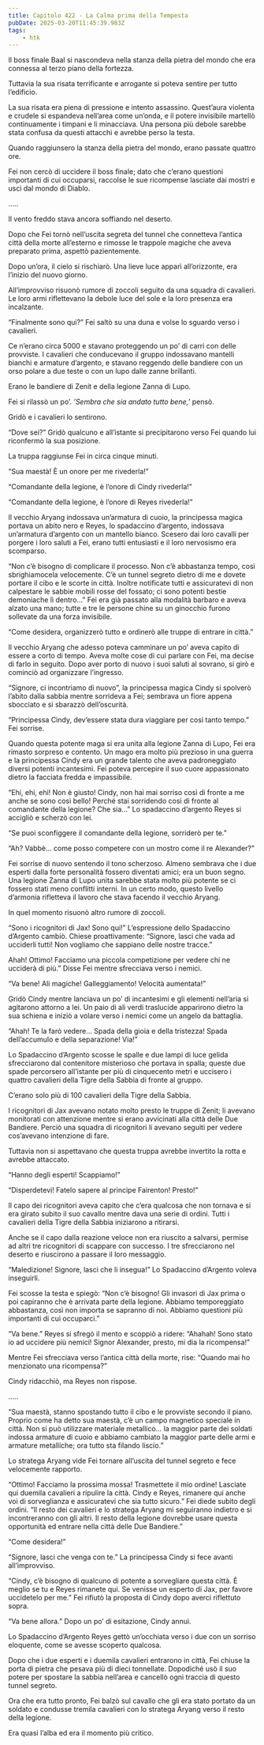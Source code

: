 ```yaml
---
title: Capitolo 422 - La Calma prima della Tempesta
pubDate: 2025-03-20T11:45:39.983Z
tags:
    - htk
---
```



Il boss finale Baal si nascondeva nella stanza della pietra del mondo che era connessa al terzo piano della fortezza.


Tuttavia la sua risata terrificante e arrogante si poteva sentire per tutto l’edificio.


La sua risata era piena di pressione e intento assassino. Quest’aura violenta e crudele si espandeva nell’area come un’onda, e il potere invisibile martellò continuamente i timpani e li minacciava. Una persona più debole sarebbe stata confusa da questi attacchi e avrebbe perso la testa.


Quando raggiunsero la stanza della pietra del mondo, erano passate quattro ore.


Fei non cercò di uccidere il boss finale; dato che c’erano questioni importanti di cui occuparsi, raccolse le sue ricompense lasciate dai mostri e uscì dal mondo di Diablo.


…..


Il vento freddo stava ancora soffiando nel deserto.


Dopo che Fei tornò nell’uscita segreta del tunnel che connetteva l’antica città della morte all’esterno e rimosse le trappole magiche che aveva preparato prima, aspettò pazientemente.


Dopo un’ora, il cielo si rischiarò. Una lieve luce apparì all’orizzonte, era l’inizio del nuovo giorno.


All’improvviso risuonò rumore di zoccoli seguito da una squadra di cavalieri. Le loro armi riflettevano la debole luce del sole e la loro presenza era incalzante.


“Finalmente sono qui?” Fei saltò su una duna e volse lo sguardo verso i cavalieri.

Ce n’erano circa 5000 e stavano proteggendo un po’ di carri con delle provviste. I cavalieri che conducevano il gruppo indossavano mantelli bianchi e armature d’argento, e stavano reggendo delle bandiere con un orso polare a due teste o con un lupo dalle zanne brillanti.


Erano le bandiere di Zenit e della legione Zanna di Lupo.


Fei si rilassò un po’. <em>’Sembra che sia andato tutto bene,’</em> pensò.


Gridò e i cavalieri lo sentirono.


“Dove sei?” Gridò qualcuno e all’istante si precipitarono verso Fei quando lui riconfermò la sua posizione.


La truppa raggiunse Fei in circa cinque minuti.

“Sua maestà! È un onore per me rivederla!”


“Comandante della legione, è l’onore di Cindy rivederla!”


“Comandante della legione, è l’onore di Reyes rivederla!”


Il vecchio Aryang indossava un’armatura di cuoio, la principessa magica portava un abito nero e Reyes, lo spadaccino d’argento, indossava un’armatura d’argento con un mantello bianco. Scesero dai loro cavalli per porgere i loro saluti a Fei, erano tutti entusiasti e il loro nervosismo era scomparso.


“Non c’è bisogno di complicare il processo. Non c’è abbastanza tempo, così sbrighiamocela velocemente. C’è un tunnel segreto dietro di me e dovete portare il cibo e le scorte in città. Inoltre notificate tutti e assicuratevi di non calpestare le sabbie mobili rosse del fossato; ci sono potenti bestie demoniache lì dentro…” Fei era già passato alla modalità barbaro e aveva alzato una mano; tutte e tre le persone chine su un ginocchio furono sollevate da una forza invisibile.

“Come desidera, organizzerò tutto e ordinerò alle truppe di entrare in città.”


Il vecchio Aryang che adesso poteva camminare un po’ aveva capito di essere a corto di tempo. Aveva molte cose di cui parlare con Fei, ma decise di farlo in seguito. Dopo aver porto di nuovo i suoi saluti al sovrano, si girò e cominciò ad organizzare l’ingresso.


“Signore, ci incontriamo di nuovo”, la principessa magica Cindy si spolverò l’abito dalla sabbia mentre sorrideva a Fei; sembrava un fiore appena sbocciato e si sbarazzò dell’oscurità.


“Principessa Cindy, dev’essere stata dura viaggiare per così tanto tempo.” Fei sorrise.


Quando questa potente maga si era unita alla legione Zanna di Lupo, Fei era rimasto sorpreso e contento. Un mago era molto più prezioso in una guerra e la principessa Cindy era un grande talento che aveva padroneggiato diversi potenti incantesimi. Fei poteva percepire il suo cuore appassionato dietro la facciata fredda e impassibile.

“Ehi, ehi, ehi! Non è giusto! Cindy, non hai mai sorriso così di fronte a me anche se sono così bello! Perché stai sorridendo così di fronte al comandante della legione? Che sia…” Lo spadaccino d’argento Reyes si accigliò e scherzò con lei.

“Se puoi sconfiggere il comandante della legione, sorriderò per te.”


“Ah? Vabbè… come posso competere con un mostro come il re Alexander?”


Fei sorrise di nuovo sentendo il tono scherzoso. Almeno sembrava che i due esperti dalla forte personalità fossero diventati amici; era un buon segno. Una legione Zanna di Lupo unita sarebbe stata molto più potente se ci fossero stati meno conflitti interni. In un certo modo, questo livello d’armonia rifletteva il lavoro che stava facendo il vecchio Aryang.


In quel momento risuonò altro rumore di zoccoli.

“Sono i ricognitori di Jax! Sono qui!” L’espressione dello Spadaccino d’Argento cambiò. Chiese proattivamente: “Signore, lasci che vada ad ucciderli tutti! Non vogliamo che sappiano delle nostre tracce.”


Ahah! Ottimo! Facciamo una piccola competizione per vedere chi ne ucciderà di più.” Disse Fei mentre sfrecciava verso i nemici.


“Va bene! Ali magiche! Galleggiamento! Velocità aumentata!”


Gridò Cindy mentre lanciava un po’ di incantesimi e gli elementi nell’aria si agitarono attorno a lei. Un paio di ali verdi traslucide apparirono dietro la sua schiena e iniziò a volare verso i nemici come un angelo da battaglia.

“Ahah! Te la farò vedere… Spada della gioia e della tristezza! Spada dell’accumulo e della separazione! Via!”


Lo Spadaccino d’Argento scosse le spalle e due lampi di luce gelida sfrecciarono dal contenitore misterioso che portava in spalla; queste due spade percorsero all’istante per più di cinquecento metri e uccisero i quattro cavalieri della Tigre della Sabbia di fronte al gruppo.


C’erano solo più di 100 cavalieri della Tigre della Sabbia.


I ricognitori di Jax avevano notato molto presto le truppe di Zenit; li avevano monitorati con attenzione mentre si erano avvicinati alla città delle Due Bandiere. Perciò una squadra di ricognitori li avevano seguiti per vedere cos’avevano intenzione di fare.


Tuttavia non si aspettavano che questa truppa avrebbe invertito la rotta e avrebbe attaccato.

“Hanno degli esperti! Scappiamo!”


“Disperdetevi! Fatelo sapere al principe Fairenton! Presto!”


Il capo dei ricognitori aveva capito che c’era qualcosa che non tornava e si era girato subito il suo cavallo mentre dava una serie di ordini. Tutti i cavalieri della Tigre della Sabbia iniziarono a ritirarsi.


Anche se il capo dalla reazione veloce non era riuscito a salvarsi, permise ad altri tre ricognitori di scappare con successo. I tre sfrecciarono nel deserto e riuscirono a passare il loro messaggio.

“Maledizione! Signore, lasci che li insegua!” Lo Spadaccino d’Argento voleva inseguirli.

Fei scosse la testa e spiegò: “Non c’è bisogno! Gli invasori di Jax prima o poi capiranno che è arrivata parte della legione. Abbiamo temporeggiato abbastanza, così non importa se sapranno di noi. Abbiamo questioni più importanti di cui occuparci.” 


“Va bene.” Reyes si sfregò il mento e scoppiò a ridere: “Ahahah! Sono stato io ad uccidere più nemici! Signor Alexander, presto, mi dia la ricompensa!”


Mentre Fei sfrecciava verso l’antica città della morte, rise: “Quando mai ho menzionato una ricompensa?”


Cindy ridacchiò, ma Reyes non rispose.


…..


“Sua maestà, stanno spostando tutto il cibo e le provviste secondo il piano. Proprio come ha detto sua maestà, c’è un campo magnetico speciale in città. Non si può utilizzare materiale metallico… la maggior parte dei soldati indossa armature di cuoio e abbiamo cambiato la maggior parte delle armi e armature metalliche; ora tutto sta filando liscio.”

Lo stratega Aryang vide Fei tornare all’uscita del tunnel segreto e fece velocemente rapporto.


“Ottimo! Facciamo la prossima mossa! Trasmettete il mio ordine! Lasciate qui duemila cavalieri a ripulire la città. Cindy e Reyes, rimanere qui anche voi di sorveglianza e assicuratevi che sia tutto sicuro.” Fei diede subito degli ordini. “Il resto dei cavalieri e lo stratega Aryang mi seguiranno indietro e si incontreranno con gli altri. Il resto della legione dovrebbe usare questa opportunità ed entrare nella città delle Due Bandiere.”

“Come desidera!”


“Signore, lasci che venga con te.” La principessa Cindy si fece avanti all’improvviso.

“Cindy, c’è bisogno di qualcuno di potente a sorvegliare questa città. È meglio se tu e Reyes rimanete qui. Se venisse un esperto di Jax, per favore uccidetelo per me.” Fei rifiutò la proposta di Cindy dopo averci riflettuto sopra.

“Va bene allora.” Dopo un po’ di esitazione, Cindy annuì.


Lo Spadaccino d’Argento Reyes gettò un’occhiata verso i due con un sorriso eloquente, come se avesse scoperto qualcosa.


Dopo che i due esperti e i duemila cavalieri entrarono in città, Fei chiuse la porta di pietra che pesava più di dieci tonnellate. Dopodiché usò il suo potere per spostare la sabbia nell’area e cancellò ogni traccia di questo tunnel segreto.


Ora che era tutto pronto, Fei balzò sul cavallo che gli era stato portato da un soldato e condusse tremila cavalieri con lo stratega Aryang verso il resto della legione.


Era quasi l’alba ed era il momento più critico.





